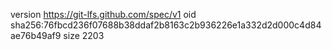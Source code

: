 version https://git-lfs.github.com/spec/v1
oid sha256:76fbcd236f07688b38ddaf2b8163c2b936226e1a332d2d000c4d84ae76b49af9
size 2203

